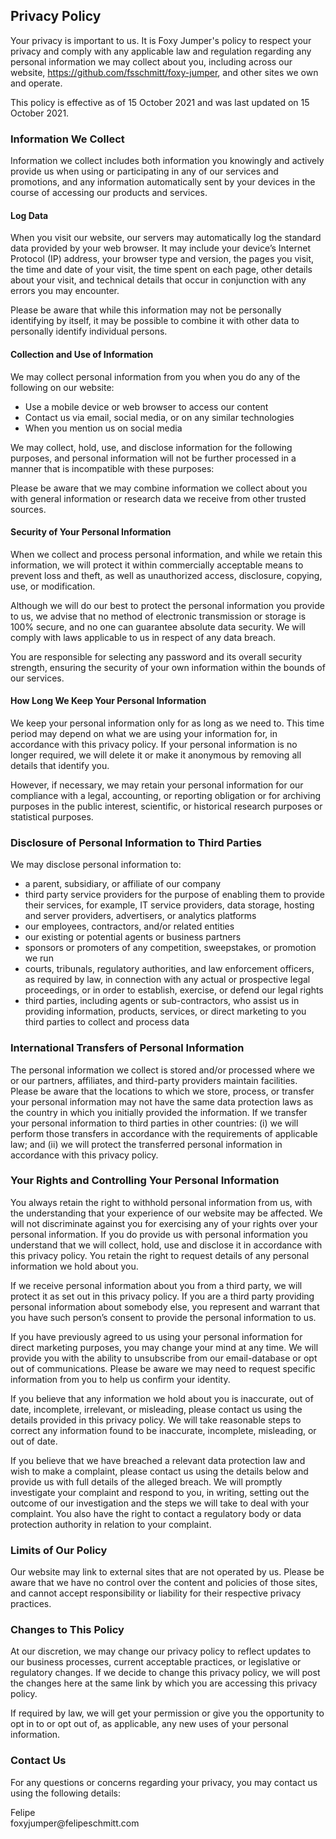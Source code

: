 <h2>Privacy Policy</h2>
<p>Your privacy is important to us. It is Foxy Jumper&#39;s policy to respect your privacy and comply with any applicable law and regulation regarding any personal information we may collect about you, including across our website, <a href="https://github.com/fsschmitt/foxy-jumper">https://github.com/fsschmitt/foxy-jumper</a>, and other sites we own and operate. </p>
<p>This policy is effective as of 15 October 2021 and was last updated on 15 October 2021. </p>
<h3>Information We Collect</h3>
<p>Information we collect includes both information you knowingly and actively provide us when using or participating in any of our services and promotions, and any information automatically sent by your devices in the course of accessing our products and services. </p>
<h4>Log Data</h4>
<p>When you visit our website, our servers may automatically log the standard data provided by your web browser. It may include your device’s Internet Protocol (IP) address, your browser type and version, the pages you visit, the time and date of your visit, the time spent on each page, other details about your visit, and technical details that occur in conjunction with any errors you may encounter. </p>
<p>Please be aware that while this information may not be personally identifying by itself, it may be possible to combine it with other data to personally identify individual persons. </p>
<h4>Collection and Use of Information</h4>
<p>We may collect personal information from you when you do any of the following on our website: </p>
<ul>
   <li>Use a mobile device or web browser to access our content</li>
   <li>Contact us via email, social media, or on any similar technologies</li>
   <li>When you mention us on social media</li>
</ul>
<p>We may collect, hold, use, and disclose information for the following purposes, and personal information will not be further processed in a manner that is incompatible with these purposes: </p>
<p>Please be aware that we may combine information we collect about you with general information or research data we receive from other trusted sources. </p>
<h4>Security of Your Personal Information</h4>
<p>When we collect and process personal information, and while we retain this information, we will protect it within commercially acceptable means to prevent loss and theft, as well as unauthorized access, disclosure, copying, use, or modification. </p>
<p>Although we will do our best to protect the personal information you provide to us, we advise that no method of electronic transmission or storage is 100% secure, and no one can guarantee absolute data security. We will comply with laws applicable to us in respect of any data breach. </p>
<p>You are responsible for selecting any password and its overall security strength, ensuring the security of your own information within the bounds of our services. </p>
<h4>How Long We Keep Your Personal Information</h4>
<p>We keep your personal information only for as long as we need to. This time period may depend on what we are using your information for, in accordance with this privacy policy. If your personal information is no longer required, we will delete it or make it anonymous by removing all details that identify you. </p>
<p>However, if necessary, we may retain your personal information for our compliance with a legal, accounting, or reporting obligation or for archiving purposes in the public interest, scientific, or historical research purposes or statistical purposes. </p>
<h3>Disclosure of Personal Information to Third Parties</h3>
<p>We may disclose personal information to: </p>
<ul>
   <li>a parent, subsidiary, or affiliate of our company</li>
   <li>third party service providers for the purpose of enabling them to provide their services, for example, IT service providers, data storage, hosting and server providers, advertisers, or analytics platforms</li>
   <li>our employees, contractors, and/or related entities</li>
   <li>our existing or potential agents or business partners</li>
   <li>sponsors or promoters of any competition, sweepstakes, or promotion we run</li>
   <li>courts, tribunals, regulatory authorities, and law enforcement officers, as required by law, in connection with any actual or prospective legal proceedings, or in order to establish, exercise, or defend our legal rights</li>
   <li>third parties, including agents or sub-contractors, who assist us in providing information, products, services, or direct marketing to you third parties to collect and process data</li>
</ul>
<h3>International Transfers of Personal Information</h3>
<p>The personal information we collect is stored and/or processed where we or our partners, affiliates, and third-party providers maintain facilities. Please be aware that the locations to which we store, process, or transfer your personal information may not have the same data protection laws as the country in which you initially provided the information. If we transfer your personal information to third parties in other countries: (i) we will perform those transfers in accordance with the requirements of applicable law; and (ii) we will protect the transferred personal information in accordance with this privacy policy. </p>
<h3>Your Rights and Controlling Your Personal Information</h3>
<p>You always retain the right to withhold personal information from us, with the understanding that your experience of our website may be affected. We will not discriminate against you for exercising any of your rights over your personal information. If you do provide us with personal information you understand that we will collect, hold, use and disclose it in accordance with this privacy policy. You retain the right to request details of any personal information we hold about you. </p>
<p>If we receive personal information about you from a third party, we will protect it as set out in this privacy policy. If you are a third party providing personal information about somebody else, you represent and warrant that you have such person’s consent to provide the personal information to us. </p>
<p>If you have previously agreed to us using your personal information for direct marketing purposes, you may change your mind at any time. We will provide you with the ability to unsubscribe from our email-database or opt out of communications. Please be aware we may need to request specific information from you to help us confirm your identity. </p>
<p>If you believe that any information we hold about you is inaccurate, out of date, incomplete, irrelevant, or misleading, please contact us using the details provided in this privacy policy. We will take reasonable steps to correct any information found to be inaccurate, incomplete, misleading, or out of date. </p>
<p>If you believe that we have breached a relevant data protection law and wish to make a complaint, please contact us using the details below and provide us with full details of the alleged breach. We will promptly investigate your complaint and respond to you, in writing, setting out the outcome of our investigation and the steps we will take to deal with your complaint. You also have the right to contact a regulatory body or data protection authority in relation to your complaint. </p>
<h3>Limits of Our Policy</h3>
<p>Our website may link to external sites that are not operated by us. Please be aware that we have no control over the content and policies of those sites, and cannot accept responsibility or liability for their respective privacy practices. </p>
<h3>Changes to This Policy</h3>
<p>At our discretion, we may change our privacy policy to reflect updates to our business processes, current acceptable practices, or legislative or regulatory changes. If we decide to change this privacy policy, we will post the changes here at the same link by which you are accessing this privacy policy. </p>
<p>If required by law, we will get your permission or give you the opportunity to opt in to or opt out of, as applicable, any new uses of your personal information. </p>
<h3>Contact Us</h3>
<p>For any questions or concerns regarding your privacy, you may contact us using the following details: </p>
<p>Felipe<br />
foxyjumper@felipeschmitt.com </p>
